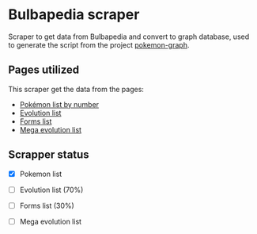 # Bulbapedia scraper
Scraper to get data from Bulbapedia and convert to graph database, used to generate the script from the project [pokemon-graph](https://github.com/IgorRozani/pokemon-graph).

## Pages utilized
This scraper get the data from the pages:
* [Pokémon list by number](https://bulbapedia.bulbagarden.net/w/index.php?title=List_of_Pok%C3%A9mon_by_National_Pok%C3%A9dex_number)
* [Evolution list](https://bulbapedia.bulbagarden.net/w/index.php?title=List_of_Pok%C3%A9mon_by_evolution_family)
* [Forms list](https://bulbapedia.bulbagarden.net/w/index.php?title=List_of_Pok%C3%A9mon_with_form_differences)
* [Mega evolution list](https://bulbapedia.bulbagarden.net/w/index.php?title=Mega_Evolution)

## Scrapper status
- [x] Pokemon list
- [ ] Evolution list (70%)
- [ ] Forms list (30%)
- [ ] Mega evolution list

